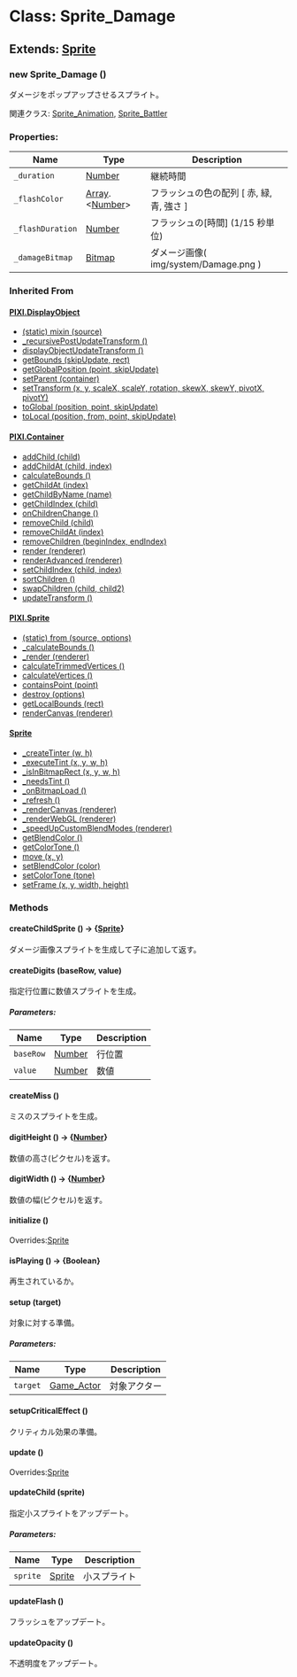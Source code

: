 # Class: Sprite_Damage

## Extends: [Sprite](Sprite.md)

### new Sprite_Damage ()

ダメージをポップアップさせるスプライト。

関連クラス: [Sprite_Animation](Sprite_Animation.md), [Sprite_Battler](Sprite_Battler.md)

### Properties:

| Name             | Type                                          | Description                               |
| ---------------- | --------------------------------------------- | ----------------------------------------- |
| `_duration`      | [Number](Number.md)                           | 継続時間                                  |
| `_flashColor`    | [Array](Array.md).&lt;[Number](Number.md)&gt; | フラッシュの色の配列 [ 赤, 緑, 青, 強さ ] |
| `_flashDuration` | [Number](Number.md)                           | フラッシュの[時間] \(1/15 秒単位)         |
| `_damageBitmap`  | [Bitmap](Bitmap.md)                           | ダメージ画像( img/system/Damage.png )     |

### Inherited From

#### [PIXI.DisplayObject](PIXI.DisplayObject.md)

- [(static) mixin (source)](PIXI.DisplayObject.md#static-mixin-source)
- [\_recursivePostUpdateTransform ()](PIXI.DisplayObject.md#_recursivepostupdatetransform-)
- [displayObjectUpdateTransform ()](PIXI.DisplayObject.md#displayobjectupdatetransform-)
- [getBounds (skipUpdate, rect)](PIXI.DisplayObject.md#getbounds-skipupdate-rect--pixirectangle)
- [getGlobalPosition (point, skipUpdate)](PIXI.DisplayObject.md#getglobalposition-point-skipupdate--pixipoint)
- [setParent (container)](PIXI.DisplayObject.md#setparent-container--pixicontainer)
- [setTransform (x, y, scaleX, scaleY, rotation, skewX, skewY, pivotX, pivotY)](PIXI.DisplayObject.md#settransform-x-y-scalex-scaley-rotation-skewx-skewy-pivotx-pivoty--pixidisplayobject)
- [toGlobal (position, point, skipUpdate)](PIXI.DisplayObject.md#toglobal-position-point-skipupdate--pixipoint)
- [toLocal (position, from, point, skipUpdate)](PIXI.DisplayObject.md#tolocal-position-from-point-skipupdate--pixipoint)

#### [PIXI.Container](PIXI.Container.md)

- [addChild (child) ](PIXI.Container.md#addchild-child--pixidisplayobject)
- [addChildAt (child, index)](PIXI.Container.md#addchildat-child-index--pixidisplayobject)
- [calculateBounds ()](PIXI.Container.md#calculatebounds-)
- [getChildAt (index)](PIXI.Container.md#getchildat-index--pixidisplayobject)
- [getChildByName (name)](PIXI.Container.md#getchildbyname-name--pixidisplayobject)
- [getChildIndex (child)](PIXI.Container.md#getchildindex-child--pixidisplayobject)
- [onChildrenChange ()](PIXI.Container.md#onchildrenchange-)
- [removeChild (child)](PIXI.Container.md#removechild-child--pixidisplayobject)
- [removeChildAt (index)](PIXI.Container.md#removechildat-index--pixidisplayobject)
- [removeChildren (beginIndex, endIndex)](PIXI.Container.md#removechildren-beginindex-endindex--arraypixidisplayobject)
- [render (renderer)](PIXI.Container.md#render-renderer)
- [renderAdvanced (renderer)](PIXI.Container.md#renderadvanced-renderer)
- [setChildIndex (child, index)](PIXI.Container.md#setchildindex-child-index)
- [sortChildren ()](PIXI.Container.md#sortchildren-)
- [swapChildren (child, child2)](PIXI.Container.md#swapchildren-child-child2)
- [updateTransform ()](PIXI.Container.md#updatetransform-)

#### [PIXI.Sprite](PIXI.Sprite.md)

- [(static) from (source, options)](PIXI.Sprite.md#static-from-source-options--pixisprite)
- [\_calculateBounds ()](PIXI.Sprite.md#_calculatebounds-)
- [\_render (renderer)](PIXI.Sprite.md#_render-renderer)
- [calculateTrimmedVertices ()](PIXI.Sprite.md#calculatetrimmedvertices-)
- [calculateVertices ()](PIXI.Sprite.md#calculatevertices-)
- [containsPoint (point)](PIXI.Sprite.md#containspoint-point--boolean)
- [destroy (options)](PIXI.Sprite.md#destroy-options)
- [getLocalBounds (rect)](PIXI.Sprite.md#getlocalbounds-rect--pixirectangle)
- [renderCanvas (renderer)](PIXI.Sprite.md#rendercanvas-renderer)

#### [Sprite](Sprite.md)

- [\_createTinter (w, h)](Sprite.md#_createtinter-w-h)
- [\_executeTint (x, y, w, h)](Sprite.md#_executetint-x-y-w-h)
- [\_isInBitmapRect (x, y, w, h)](Sprite.md#_isinbitmaprect-x-y-w-h--boolean)
- [\_needsTint ()](Sprite.md#_needstint---boolean)
- [\_onBitmapLoad ()](Sprite.md#_onbitmapload-)
- [\_refresh ()](Sprite.md#_refresh-)
- [\_renderCanvas (renderer)](Sprite.md#_rendercanvas-renderer)
- [\_renderWebGL (renderer)](Sprite.md#_renderwebgl-renderer)
- [\_speedUpCustomBlendModes (renderer)](Sprite.md#_speedupcustomblendmodes-renderer)
- [getBlendColor ()](Sprite.md#getblendcolor---array)
- [getColorTone ()](Sprite.md#getcolortone---array)
- [move (x, y)](Sprite.md#Sprite.md#move-x-y)
- [setBlendColor (color)](Sprite.md#setblendcolor-color)
- [setColorTone (tone)](Sprite.md#setcolortone-tone)
- [setFrame (x, y, width, height)](Sprite.md#setframe-x-y-width-height)

### Methods

#### createChildSprite () → {[Sprite](Sprite.md)}

ダメージ画像スプライトを生成して子に追加して返す。

#### createDigits (baseRow, value)

指定行位置に数値スプライトを生成。

##### Parameters:

| Name      | Type                | Description |
| --------- | ------------------- | ----------- |
| `baseRow` | [Number](Number.md) | 行位置      |
| `value`   | [Number](Number.md) | 数値        |

#### createMiss ()

ミスのスプライトを生成。

#### digitHeight () → {[Number](Number.md)}

数値の高さ(ピクセル)を返す。

#### digitWidth () → {[Number](Number.md)}

数値の幅(ピクセル)を返す。

#### initialize ()

Overrides:[Sprite](Sprite.md#initialize-)

#### isPlaying () → {Boolean}

再生されているか。

#### setup (target)

対象に対する準備。

##### Parameters:

| Name     | Type                        | Description  |
| -------- | --------------------------- | ------------ |
| `target` | [Game_Actor](Game_Actor.md) | 対象アクター |

#### setupCriticalEffect ()

クリティカル効果の準備。

#### update ()

Overrides:[Sprite](Sprite.md#update-)

#### updateChild (sprite)

指定小スプライトをアップデート。

##### Parameters:

| Name     | Type                | Description  |
| -------- | ------------------- | ------------ |
| `sprite` | [Sprite](Sprite.md) | 小スプライト |

#### updateFlash ()

フラッシュをアップデート。

#### updateOpacity ()

不透明度をアップデート。

